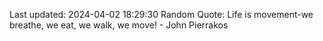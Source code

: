 Last updated: 2024-04-02 18:29:30
Random Quote: Life is movement-we breathe, we eat, we walk, we move! - John Pierrakos